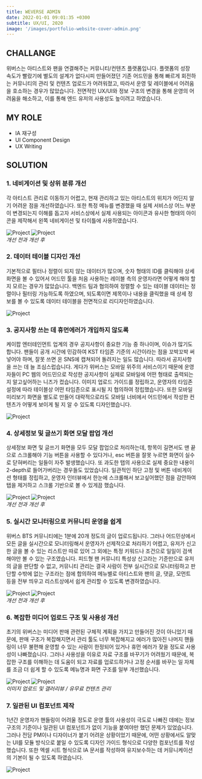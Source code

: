 ```yaml
---
title: WEVERSE ADMIN
date: 2022-01-01 09:01:35 +0300
subtitle: UX/UI, 2020
image: '/images/portfolio-website-cover-admin.png'
---
```


## CHALLANGE

위버스는 아티스트와 팬을 연결해주는 커뮤니티/컨텐츠 플랫폼입니다. 플랫폼의 성장 속도가 빨랐기에 별도의 설계가 없다시피 만들어졌던 기존 어드민을 통해 빠르게 회전하는 커뮤니티의 관리 및 컨텐츠 업로드가 어려워졌고, 따라서 운영 및 레이블에서 어려움을 호소하는 경우가 많았습니다. 전면적인 UX/UI와 정보 구조의 변경을 통해 운영의 어려움을 해소하고, 이를 통해 엔드 유저의 사용성도 높이려고 하였습니다.

## MY ROLE

* IA 재구성
* UI Component Design
* UX Writing

## SOLUTION 

### 1. 네비게이션 및 상위 분류 개선

각 아티스트 관리로 이동하기 어렵고, 현재 관리하고 있는 아티스트의 위치가 어딘지 알기 어려운 점을 개선하였습니다. 또한 특정 메뉴를 변경했을 때 실제 서비스상 어느 부분이 변경되는지 이해를 돕고자 서비스상에서 실제 사용되는 아이콘과 유사한 형태의 아이콘을 제작해서 왼쪽 네비게이션 및 타이틀에 사용하였습니다.

<div class="gallery-box">
  <div class="gallery">
    <img src="/images/admin-1-before.png" loading="lazy" alt="Project">
    <img src="/images/admin-1-after.png" loading="lazy" alt="Project">
  </div>
  <em>개선 전과 개선 후</em>
</div>

### 2. 데이터 테이블 디자인 개선

기본적으로 필터나 정렬이 되지 않는 데이터가 많으며, 숫자 형태의 ID를 클릭해야 상세 화면을 볼 수 있어서 어드민 툴을 처음 사용하는 레이블 측의 운영자라면 어떻게 해야 할 지 모르는 경우가 많았습니다. 백엔드 팀과 협의하여 정렬할 수 있는 테이블 데이터는 정렬이나 필터링 가능하도록 하였으며, 되도록이면 제목이나 내용을 클릭했을 때 상세 정보를 볼 수 있도록 데이터 테이블을 전면적으로 리디자인하였습니다.

<img src="/images/admin-02.png" loading="lazy" alt="Project">

### 3. 공지사항 쓰는 데 휴먼에러가 개입하지 않도록

케이팝 엔터테인먼트 업계의 경우 공지사항이 중요한 기능 중 하나이며, 이슈가 많기도 합니다. 팬들이 공개 시간에 민감하여 KST 타임존 기준의 시간이라는 점을 꼬박꼬박 써넣어야 하며, 잘못 쓰면 온 SNS에 캡쳐되어 돌려지는 일도 많습니다. 따라서 공지사항을 쓰는 데 늘 조심스럽습니다. 게다가 위버스는 모바일 위주의 서비스이기 때문에 운영자들이 PC 웹의 어드민으로 작성한 공지사항이 실제로 모바일에 어떤 형태로 출력되는 지 알고싶어하는 니즈가 컸습니다. 이미지 업로드 가이드를 정립하고, 운영자의 타임존 설정에 따라 테이블상 어떤 타임존으로 표시될 지 협의하여 정립했습니다. 또한 모바일 미리보기 화면을 별도로 만들어 대략적으로라도 모바일 너비에서 어드민에서 작성한 컨텐츠가 어떻게 보이게 될 지 알 수 있도록 디자인했습니다.

<img src="/images/admin-3.png" loading="lazy" alt="Project">

### 4. 상세정보 및 글쓰기 화면 모달 팝업 개선

상세정보 화면 및 글쓰기 화면을 모두 모달 팝업으로 처리하는데, 항목이 길면서도 맨 끝으로 스크롤해야 기능 버튼을 사용할 수 있다거나, esc 버튼을 잘못 누르면 화면이 실수로 닫혀버리는 일들이 자주 발생했습니다. 또 과도한 탭의 사용으로 실제 중요한 내용이 2-depth로 들어가버리는 경우들도 있었습니다. 일관적인 하단 고정 및 버튼 네비게이션 형태를 정립하고, 운영자 인터뷰에서 한눈에 스크롤해서 보고싶어했던 점을 감안하여 탭을 제거하고 스크롤 기반으로 볼 수 있게끔 했습니다.

<div class="gallery-box">
  <div class="gallery">
    <img src="/images/admin-4-before.png" loading="lazy" alt="Project">
    <img src="/images/admin-4-after.png" loading="lazy" alt="Project">
  </div>
  <em>개선 전과 개선 후</em>
</div>

### 5. 실시간 모니터링으로 커뮤니티 운영을 쉽게

위버스 BTS 커뮤니티에는 1분에 20개 정도의 글이 업로드됩니다. 그러나 어드민상에서 모든 글을 실시간으로 모니터링해서 운영자가 선제적으로 처리하기 어렵고, 유저가 신고한 글을 볼 수 있는 리스트만 따로 있어 그 외에는 특정 키워드나 조건으로 일일이 검색해야만 볼 수 있는 구조였습니다. 피드형 팬 커뮤니티 특성상 신고라는 기준만으로 유저의 글을 판단할 수 없고, 커뮤니티 관리는 결국 사람이 전부 실시간으로 모니터링하고 판단할 수밖에 없는 구조라는 점에 합의하여 메뉴별로 아티스트와 팬의 글, 댓글, 모먼트 등을 전부 띄우고 리스트상에서 쉽게 관리할 수 있도록 변경하였습니다.

<div class="gallery-box">
  <div class="gallery">
    <img src="/images/admin-5-before.png" loading="lazy" alt="Project">
    <img src="/images/admin-5-after.png" loading="lazy" alt="Project">
  </div>
  <em>개선 전과 개선 후</em>
</div>

### 6. 복잡한 미디어 업로드 구조 및 사용성 개선

초기의 위버스는 미디어 판매 관련된 구체적 계획을 가지고 만들어진 것이 아니었기 때문에, 판매 구조가 복잡해지면서 관리 툴도 너무 복잡해지고 에러가 많아진 나머지 핸들링이 너무 불편해 운영할 수 있는 사람이 한정되어 있거나 휴먼 에러가 잦을 정도로 사용성이 나빠졌습니다. 그러나 사용성을 이유로 자료 구조를 바꾸기가 어려웠기 때문에, 복잡한 구조를 이해하는 데 도움이 되고 자료를 업로드하거나 고정 순서를 바꾸는 일 자체를 조금 더 쉽게 할 수 있도록 메뉴명과 화면 구조를 일부 개선했습니다.

<div class="gallery-box">
  <div class="gallery">
    <img src="/images/admin-6-1.png" loading="lazy" alt="Project">
    <img src="/images/admin-6-2.png" loading="lazy" alt="Project">
  </div>
  <em>이미지 업로드 및 갤러리뷰 / 유무료 컨텐츠 관리</em>
</div>


### 7. 일관된 UI 컴포넌트 제작

1년간 운영자가 핸들링이 어려울 정도로 운영 툴의 사용성이 극도로 나빠진 데에는 정보 구조의 기준이나 일관된 UI 컴포넌트가 없이 기능을 붙여야만 했던 문제가 있었습니다. 그러나 전담 PM이나 디자이너가 붙기 어려운 상황이었기 때문에, 어떤 상황에서도 알맞는 UI를 모듈 방식으로 붙일 수 있도록 디자인 가이드 형식으로 다양한 컴포넌트를 작성했습니다. 또한 엑셀 시트 형식으로 IA 문서를 작성하여 유지보수하는 데 커뮤니케이션의 기본이 될 수 있도록 하였습니다.

<img src="/images/admin-component-example.png" loading="lazy" alt="Project">